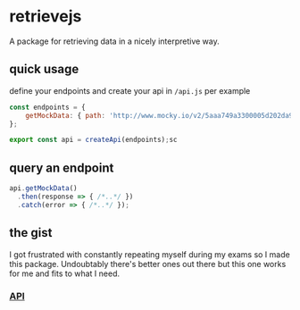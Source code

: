 # retrievejs
A package for retrieving data in a nicely interpretive way.

## quick usage
define your endpoints and create your api
in `/api.js` per example
```js
const endpoints = {
    getMockData: { path: 'http://www.mocky.io/v2/5aaa749a3300005d202da965', method: GET },
};

export const api = createApi(endpoints);sc
```

## query an endpoint

```js
api.getMockData()
  .then(response => { /*..*/ })
  .catch(error => { /*..*/ }); 
```

## the gist
I got frustrated with constantly repeating myself during my exams so I made this package. Undoubtably there's better ones out there but this one works for me and fits to what I need.

### [API](https://thomas-x.github.io/retrievejs/)
